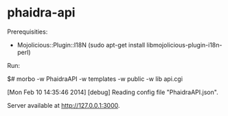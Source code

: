 phaidra-api 
===========

Prerequisities:

* Mojolicious::Plugin::I18N
(sudo apt-get install libmojolicious-plugin-i18n-perl)

Run:

$# morbo -w PhaidraAPI -w templates -w public -w lib api.cgi

[Mon Feb 10 14:35:46 2014] [debug] Reading config file "PhaidraAPI.json".

Server available at http://127.0.0.1:3000.
